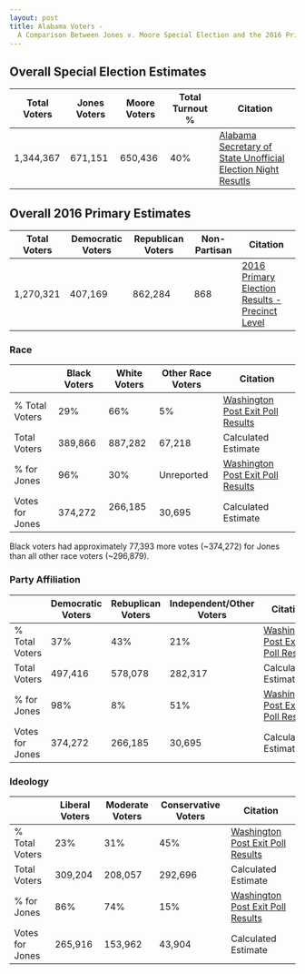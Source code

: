 ```yaml
---
layout: post
title: Alabama Voters - 
  A Comparison Between Jones v. Moore Special Election and the 2016 Primary
---
```

## Overall Special Election Estimates
| Total Voters  | Jones Voters  | Moore Voters  | Total Turnout %  | Citation  |
|---|---|---|---|---|
| 1,344,367  | 671,151  | 650,436  | 40%  | [Alabama Secretary of State Unofficial Election Night Resutls](http://www2.alabamavotes.gov/electionNight/statewideResultsByContest.aspx?ecode=1000915)  |

## Overall 2016 Primary Estimates 
| Total Voters  | Democratic Voters  | Republican Voters  | Non-Partisan  | Citation  |
|---|---|---|---|---|
| 1,270,321  | 407,169  | 862,284  | 868 | [2016 Primary Election Results - Precinct Level](http://sos.alabama.gov/alabama-votes/voter/election-data)  |

### Race 
|   | Black Voters  | White Voters | Other Race Voters  | Citation |
|---|---|---|---|---|
| % Total Voters  | 29%  | 66%  | 5%  | [Washington Post Exit Poll Results](https://www.washingtonpost.com/graphics/2017/politics/alabama-exit-polls/?utm_term=.45972501670e)  |
| Total Voters  | 389,866  | 887,282  | 67,218  | Calculated Estimate  |
|% for Jones   | 96%  | 30%  | Unreported  |[Washington Post Exit Poll Results](https://www.washingtonpost.com/graphics/2017/politics/alabama-exit-polls/?utm_term=.45972501670e)    |
| Votes for Jones  | 374,272  |266,185   |30,695   |Calculated Estimate   |   
  
Black voters had approximately 77,393 more votes (~374,272) for Jones than all other race voters (~296,879). 


### Party Affiliation
|   | Democratic Voters  | Rebuplican Voters  | Independent/Other Voters  | Citation  |
|---|---|---|---|---|
| % Total Voters | 37%  | 43%  | 21%  |[Washington Post Exit Poll Results](https://www.washingtonpost.com/graphics/2017/politics/alabama-exit-polls/?utm_term=.45972501670e)   |
| Total Voters  | 497,416  |578,078   |282,317   | Calculated Estimate  |
| % for Jones  |98%   |8%   |51%   |[Washington Post Exit Poll Results](https://www.washingtonpost.com/graphics/2017/politics/alabama-exit-polls/?utm_term=.45972501670e)   |
|Votes for Jones   | 374,272  | 266,185  | 30,695  |Calculated Estimate  |

### Ideology
|   | Liberal Voters  | Moderate Voters  | Conservative Voters  | Citation  |
|---|---|---|---|---|
| % Total Voters | 23%  | 31%  | 45%  |[Washington Post Exit Poll Results](https://www.washingtonpost.com/graphics/2017/politics/alabama-exit-polls/?utm_term=.45972501670e)   |
| Total Voters  | 309,204  |208,057   |292,696  | Calculated Estimate  |
| % for Jones  |86%   |74%   |15%   |[Washington Post Exit Poll Results](https://www.washingtonpost.com/graphics/2017/politics/alabama-exit-polls/?utm_term=.45972501670e)   |
|Votes for Jones   | 265,916  | 153,962  | 43,904  |Calculated Estimate  |
